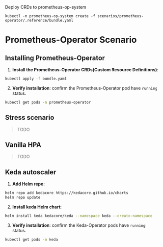 Deploy CRDs to prometheus-op-system

```
kubectl -n prometheus-op-system create -f scenarios/prometheus-operator/.reference/bundle.yaml
```

# Prometheus-Operator Scenario

## Installing Prometheus-Operator

1. <b>Install the Prometheus-Operator CRDs(Custom Resource Definitions)</b>:

```bash
kubectl apply -f bundle.yaml
```

2. <b>Verify installation</b>: confirm the Prometheus-Operator pod have `running` status.

```bash
kubectl get pods -n prometheus-operator
```

## Stress scenario

> TODO

## Vanilla HPA

> TODO

## Keda autoscaler

1. <b>Add Helm repo</b>:

```bash
helm repo add kedacore https://kedacore.github.io/charts
helm repo update
```

2. <b>Install keda Helm chart</b>:

```bash
helm install keda kedacore/keda --namespace keda --create-namespace
```

3. <b>Verify installation</b>: confirm the Keda-Operator pods have `running` status.

```bash
kubectl get pods -n keda
```